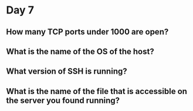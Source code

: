 # Day 7

## How many TCP ports under 1000 are open?
	

## What is the name of the OS of the host?


## What version of SSH is running? 	


## What is the name of the file that is accessible on the server you found running?
